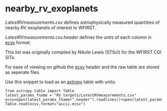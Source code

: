 # nearby_rv_exoplanets


*LatestRVmeasurements.csv*  defines astrophysically measured
quantities of nearby RV exoplanets of interest to WFIRST.

*LatestRVmeasurements.csv.header* defines the units of each column in [ecsv](https://github.com/astropy/astropy-APEs/blob/master/APE6.rst) format. 

This list was originally compiled by Nikole Lewis (STScI) for the
 WFIRST CGI SITs.
	
For ease of viewing on github the [ecsv](https://github.com/astropy/astropy-APEs/blob/master/APE6.rst) header and the raw table are
stored as seperate files.

Use this snippet to load as an [astropy](http://www.astropy.org) table with units:

	from astropy.table import Table
	latest_params_fname = "RV_targets/LatestRVmeasurements.csv"
	ecsv=open(latest_params_fname+".header").readlines()+open(latest_params_fname).readlines()
	Table.read(ecsv,format="ascii.ecsv")

